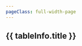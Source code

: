 ```yaml
---
pageClass: full-width-page
---
```

<!-- 这是一个“多表格并列展示”的页面模板 -->
<script setup>
import dataProduct from '@/data/json/工匠制品.json';
import { dataMap } from '../../.vitepress/theme/data-index.js';


// 定义所有表格的信息，用于循环创建内容和导航
const tables = [
  {
    id: 'Product-table',         // 用作锚点的唯一ID
    title: '工匠制品',    // 表格的标题
    data: dataProduct,           // 绑定的数据
  },
  {
    id: 'modules-village-upgradePrestige-table',
    title: '村庄/声望升级',
    data: dataMap['modules/village/upgradePrestige']
  },
  {
    id: 'modules-village-upgradePremium-table',
    title: '村庄/高级升级',
    data: dataMap['modules/village/upgradePremium']
  },
  {
    id: 'modules-village-upgrade2-table',
    title: '村庄/升级2',
    data: dataMap['modules/village/upgrade2']
  },
  {
    id: 'modules-village-upgrade-table',
    title: '村庄/升级',
    data: dataMap['modules/village/upgrade']
  },
  {
    id: 'modules-village-relic-table',
    title: '村庄/圣遗物',
    data: dataMap['modules/village/relic']
  },
  {
    id: 'modules-village-offering-table',
    title: '村庄/供品',
    data: dataMap['modules/village/offering']
  },
  {
    id: 'modules-village-job-table',
    title: '村庄/职业',
    data: dataMap['modules/village/job']
  },
  {
    id: 'modules-village-craftingRecipe-table',
    title: '村庄/合成配方',
    data: dataMap['modules/village/craftingRecipe']
  },
  {
    id: 'modules-village-card-table',
    title: '村庄/卡牌',
    data: dataMap['modules/village/card']
  },
  {
    id: 'modules-village-building-table',
    title: '村庄/建筑',
    data: dataMap['modules/village/building']
  },
  {
    id: 'modules-village-achievement-table',
    title: '村庄/成就',
    data: dataMap['modules/village/achievement']
  },
];

// 计算函数
/**
 * 定义“锭”成本的计算逻辑
 * @param {number} level - 用户输入的等级
 * @returns {number} - 计算出的所需锭数
 */
function calculateIngotCost(level) {
  if (level <= 0) return 0;
  const cost = Math.ceil(Math.pow(level, 1.5) * 10 + 50);
  return cost;
}

</script>

<div class="page-container">
  <div class="content-main">
      <div v-for="tableInfo in tables" :key="tableInfo.id">
      <h2 :id="tableInfo.id" class="section-title">{{ tableInfo.title }}</h2>
      <DynamicTable :data="tableInfo.data">
        <template #notes>
          <div v-if="tableInfo.id === 'Product-table'" class="notes-section">
            <ul>
              <li></li>
              <li></li>
            </ul>
          </div>
        </template>
      </DynamicTable>
    </div>
  </div>
</div>
